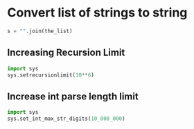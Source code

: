 # Convert list of strings to string
```python
s = "".join(the_list)
```

## Increasing Recursion Limit
```python
import sys
sys.setrecursionlimit(10**6)
```

## Increase int parse length limit
```python
import sys
sys.set_int_max_str_digits(10_000_000)
```
